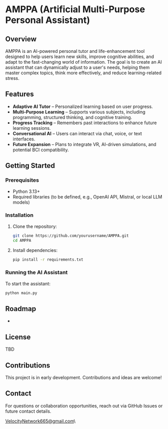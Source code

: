 # AMPPA (Artificial Multi-Purpose Personal Assistant)

## Overview

AMPPA is an AI-powered personal tutor and life-enhancement tool designed to help users learn new skills, improve cognitive abilities, and adapt to the fast-changing world of information. The goal is to create an AI assistant that can dynamically adjust to a user's needs, helping them master complex topics, think more effectively, and reduce learning-related stress.

## Features

- **Adaptive AI Tutor** – Personalized learning based on user progress.
- **Multi-Purpose Learning** – Supports various subjects, including programming, structured thinking, and cognitive training.
- **Progress Tracking** – Remembers past interactions to enhance future learning sessions.
- **Conversational AI** – Users can interact via chat, voice, or text interfaces.
- **Future Expansion** – Plans to integrate VR, AI-driven simulations, and potential BCI compatibility.

## Getting Started

### Prerequisites

- Python 3.13+
- Required libraries (to be defined, e.g., OpenAI API, Mistral, or local LLM models)

### Installation

1. Clone the repository:
   ```bash
   git clone https://github.com/yourusername/AMPPA.git
   cd AMPPA
   ```
2. Install dependencies:
   ```bash
   pip install -r requirements.txt
   ```

### Running the AI Assistant

To start the assistant:

```bash
python main.py
```

## Roadmap

-

## License

TBD

## Contributions

This project is in early development. Contributions and ideas are welcome!

## Contact

For questions or collaboration opportunities, reach out via GitHub Issues or future contact details.

[VelocityNetwork665@gmail.com](mailto\:VelocityNetwork665@gmail.com)\
